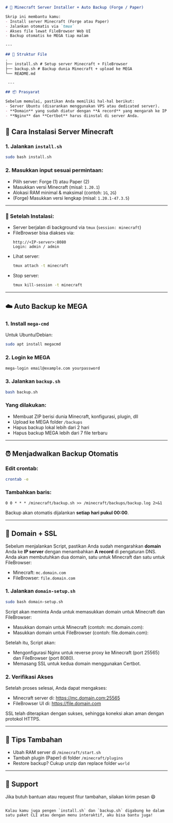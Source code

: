 ```markdown
# 🧱 Minecraft Server Installer + Auto Backup (Forge / Paper)

Skrip ini membantu kamu:
- Install server Minecraft (Forge atau Paper)
- Jalankan otomatis via `tmux`
- Akses file lewat FileBrowser Web UI
- Backup otomatis ke MEGA tiap malam

---

## 📁 Struktur File
.
├── install.sh # Setup server Minecraft + FileBrowser
├── backup.sh # Backup dunia Minecraft + upload ke MEGA
└── README.md

 ---

## 📦 Prasyarat

Sebelum memulai, pastikan Anda memiliki hal-hal berikut:
- Server Ubuntu (disarankan menggunakan VPS atau dedicated server).
- **Domain** yang sudah diatur dengan **A record** yang mengarah ke IP server Anda.
- **Nginx** dan **Certbot** harus diinstal di server Anda.

```

## 🚀 Cara Instalasi Server Minecraft

### 1. Jalankan `install.sh`

```bash
sudo bash install.sh
```

### 2. Masukkan input sesuai permintaan:
- Pilih server: Forge (1) atau Paper (2)
- Masukkan versi Minecraft (misal: `1.20.1`)
- Alokasi RAM minimal & maksimal (contoh: `1G`, `2G`)
- (Forge) Masukkan versi lengkap (misal: `1.20.1-47.3.5`)

---

### 🔧 Setelah Instalasi:
- Server berjalan di background via `tmux` (`session: minecraft`)
- FileBrowser bisa diakses via:
  ```
  http://<IP-server>:8080
  Login: admin / admin
  ```
- Lihat server:
  ```bash
  tmux attach -t minecraft
  ```
- Stop server:
  ```bash
  tmux kill-session -t minecraft
  ```

---

## ☁️ Auto Backup ke MEGA

### 1. Install `mega-cmd`
Untuk Ubuntu/Debian:
```bash
sudo apt install megacmd
```

### 2. Login ke MEGA
```bash
mega-login email@example.com yourpassword
```

### 3. Jalankan `backup.sh`

```bash
bash backup.sh
```

### Yang dilakukan:
- Membuat ZIP berisi dunia Minecraft, konfigurasi, plugin, dll
- Upload ke MEGA folder `/backups`
- Hapus backup lokal lebih dari 2 hari
- Hapus backup MEGA lebih dari 7 file terbaru

---

## ⏰ Menjadwalkan Backup Otomatis

### Edit crontab:
```bash
crontab -e
```

### Tambahkan baris:
```
0 0 * * * /minecraft/backup.sh >> /minecraft/backups/backup.log 2>&1
```

Backup akan otomatis dijalankan **setiap hari pukul 00:00**.

---

## 🚀 Domain + SSL 

Sebelum menjalankan Script, pastikan Anda sudah mengarahkan **domain** Anda ke **IP server** dengan menambahkan **A record** di pengaturan DNS. Anda akan membutuhkan dua domain, satu untuk Minecraft dan satu untuk FileBrowser:
- Minecraft: `mc.domain.com`
- FileBrowser: `file.domain.com`

### 1. Jalankan `domain-setup.sh`

```bash
sudo bash domain-setup.sh
```
Script akan meminta Anda untuk memasukkan domain untuk Minecraft dan FileBrowser:
- Masukkan domain untuk Minecraft (contoh: mc.domain.com):
- Masukkan domain untuk FileBrowser (contoh: file.domain.com):

Setelah itu, Script akan:
- Mengonfigurasi Nginx untuk reverse proxy ke Minecraft (port 25565) dan FileBrowser (port 8080).
- Memasang SSL untuk kedua domain menggunakan Certbot.

### 2. Verifikasi Akses
Setelah proses selesai, Anda dapat mengakses:
- Minecraft server di: https://mc.domain.com:25565
- FileBrowser UI di: https://file.domain.com

SSL telah diterapkan dengan sukses, sehingga koneksi akan aman dengan protokol HTTPS.

---


## 📌 Tips Tambahan

- Ubah RAM server di `/minecraft/start.sh`
- Tambah plugin (Paper) di folder `/minecraft/plugins`
- Restore backup? Cukup unzip dan replace folder `world`

---

## 💬 Support
Jika butuh bantuan atau request fitur tambahan, silakan kirim pesan 😄

```

Kalau kamu juga pengen `install.sh` dan `backup.sh` digabung ke dalam satu paket CLI atau dengan menu interaktif, aku bisa bantu juga!
